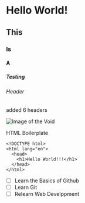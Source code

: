 # Hello World!
## This
### Is
#### A
##### Testing
###### Header
added 6 headers

![Image of the Void](https://about.canva.com/wp-content/uploads/sites/8/2019/03/black.png)

HTML Boilerplate
```
<!DOCTYPE html>
<html lang="en">
  <head>
    <h1>Hello World!!!</h1>
  </head>
</html>
```

- [ ] Learn the Basics of Github
- [ ] Learn Git
- [ ] Relearn Web Develppment
